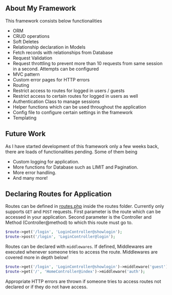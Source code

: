 ## About My Framework

This framework consists below functionalities

- ORM
- CRUD operations
- Soft Deletes
- Relationship declaration in Models
- Fetch records with relationships from Database
- Request Validation
- Request throttling to prevent more than 10 requests from same session in a second. Attempts can be configured
- MVC pattern
- Custom error pages for HTTP errors
- Routing
- Restrict access to routes for logged in users / guests
- Restrict access to certain routes for logged in users as well
- Authentication Class to manage sessions
- Helper functions which can be used throughout the application
- Config file to configure certain settings in the framework
- Templating

## Future Work

As I have started development of this framework only a few weeks back, there are loads of functionalities pending. Some of them being

- Custom logging for application.
- More functions for Database such as LIMIT and Pagination.
- More error handling.
- And many more!

## Declaring Routes for Application
Routes can be defined in [routes.php](https://github.com/ArsalanThange/myphpframework/blob/master/routes/routes.php) inside the routes folder.
Currently only supports `GET` and `POST` requests.
First parameter is the route which can be accessed in your application.
Second parameter is the Controller and Method (Controller@method) to which this route must go to.
```php
$route->get('/login', 'LoginController@showlogin');
$route->post('/login', 'LoginController@login');
```
Routes can be declared with `middlewares`. If defined, Middlewares are executed whenever someone tries to access the route. Middlewares are covered more in depth below!
```php
$route->get('/login', 'LoginController@showlogin')->middleware('guest');
$route->get('/', 'HomeController@index')->middleware('auth');
```
Appropriate HTTP errors are thrown if someone tries to access routes not declared or if they do not have access.